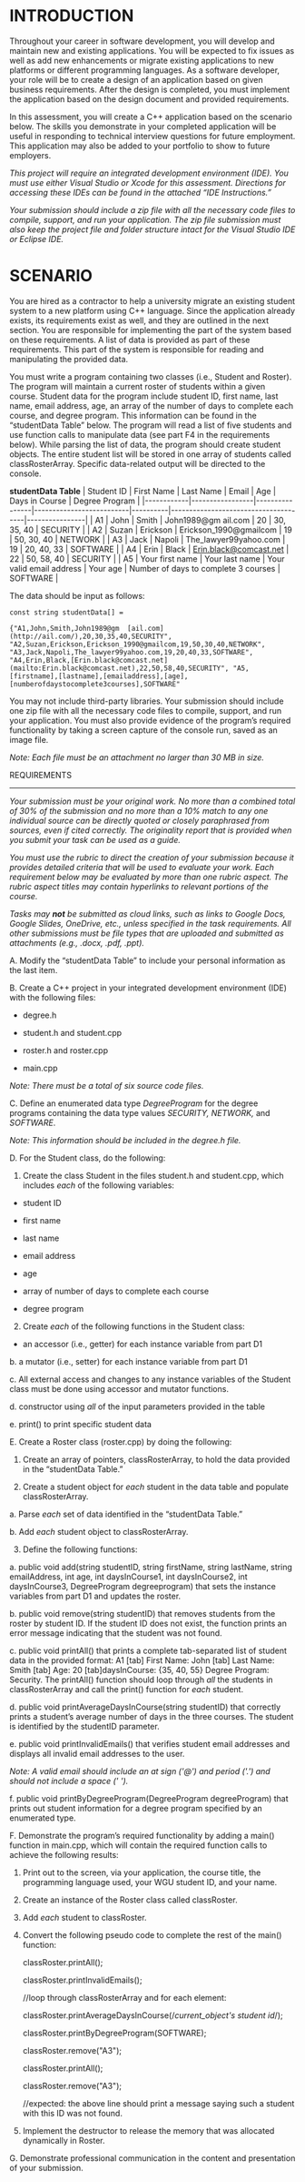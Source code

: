 # INTRODUCTION

Throughout your career in software development, you will develop and maintain new and existing applications. You will be expected to fix issues as well as add new enhancements or migrate existing applications to new platforms or different programming languages. As a software developer, your role will be to create a design of an application based on given business requirements. After the design is completed, you must implement the application based on the design document and provided requirements.

  

In this assessment, you will create a C++ application based on the scenario below. The skills you demonstrate in your completed application will be useful in responding to technical interview questions for future employment. This application may also be added to your portfolio to show to future employers.

  

_This project will require an integrated development environment (IDE). You must use either Visual Studio or Xcode for this assessment. Directions for accessing these IDEs can be found in the attached “IDE Instructions.”_

  

_Your submission should include a zip file with all the necessary code files to compile, support, and run your application. The zip file submission must also keep the project file and folder structure intact for the Visual Studio IDE or Eclipse IDE._


# SCENARIO

You are hired as a contractor to help a university migrate an existing student system to a new platform using C++ language. Since the application already exists, its requirements exist as well, and they are outlined in the next section. You are responsible for implementing the part of the system based on these requirements. A list of data is provided as part of these requirements. This part of the system is responsible for reading and manipulating the provided data.

  

You must write a program containing two classes (i.e., Student and Roster). The program will maintain a current roster of students within a given course. Student data for the program include student ID, first name, last name, email address, age, an array of the number of days to complete each course, and degree program. This information can be found in the “studentData Table” below. The program will read a list of five students and use function calls to manipulate data (see part F4 in the requirements below). While parsing the list of data, the program should create student objects. The entire student list will be stored in one array of students called classRosterArray. Specific data-related output will be directed to the console.

**studentData Table**
| Student ID | First Name      | Last Name      | Email                    | Age      | Days in Course                       | Degree Program |
|------------|-----------------|----------------|--------------------------|----------|--------------------------------------|----------------|
| A1         | John            | Smith          | John1989@gm ail.com      | 20       | 30, 35, 40                           | SECURITY       |
| A2         | Suzan           | Erickson       | Erickson_1990@gmailcom   | 19       | 50, 30, 40                           | NETWORK        |
| A3         | Jack            | Napoli         | The_lawyer99yahoo.com    | 19       | 20, 40, 33                           | SOFTWARE       |
| A4         | Erin            | Black          | Erin.black@comcast.net   | 22       | 50, 58, 40                           | SECURITY       |
| A5         | Your first name | Your last name | Your valid email address | Your age | Number of days to complete 3 courses | SOFTWARE       |

The data should be input as follows:

    const string studentData[] =
    
    {"A1,John,Smith,John1989@gm  [ail.com](http://ail.com/),20,30,35,40,SECURITY", "A2,Suzan,Erickson,Erickson_1990@gmailcom,19,50,30,40,NETWORK", "A3,Jack,Napoli,The_lawyer99yahoo.com,19,20,40,33,SOFTWARE", "A4,Erin,Black,[Erin.black@comcast.net](mailto:Erin.black@comcast.net),22,50,58,40,SECURITY", "A5,[firstname],[lastname],[emailaddress],[age], [numberofdaystocomplete3courses],SOFTWARE"

You may not include third-party libraries. Your submission should include one zip file with all the necessary code files to compile, support, and run your application. You must also provide evidence of the program’s required functionality by taking a screen capture of the console run, saved as an image file.  
  

_Note: Each file must be an attachment no larger than 30 MB in size._

REQUIREMENTS

----------

_Your submission must be your original work. No more than a combined total of 30% of the submission and no more than a 10% match to any one individual source can be directly quoted or closely paraphrased from sources, even if cited correctly. The originality report that is provided when you submit your task can be used as a guide._

  

_You must use the rubric to direct the creation of your submission because it provides detailed criteria that will be used to evaluate your work. Each requirement below may be evaluated by more than one rubric aspect. The rubric aspect titles may contain hyperlinks to relevant portions of the course._

  

_Tasks may **not** be submitted as cloud links, such as links to Google Docs, Google Slides, OneDrive, etc., unless specified in the task requirements. All other submissions must be file types that are uploaded and submitted as attachments (e.g., .docx, .pdf, .ppt)._

  

A. Modify the “studentData Table” to include your personal information as the last item.  

B. Create a C++ project in your integrated development environment (IDE) with the following files:

 - degree.h

- student.h and student.cpp

- roster.h and roster.cpp

- main.cpp  

_Note: There must be a total of six source code files._  

C. Define an enumerated data type _DegreeProgram_ for the degree programs containing the data type values _SECURITY, NETWORK,_ and _SOFTWARE_.  

_Note: This information should be included in the degree.h file._  

D. For the Student class, do the following:

1. Create the class Student in the files student.h and student.cpp, which includes _each_ of the following variables:

- student ID

- first name

- last name

- email address

- age

- array of number of days to complete each course

- degree program

2. Create _each_ of the following functions in the Student class:

- an accessor (i.e., getter) for each instance variable from part D1

b. a mutator (i.e., setter) for each instance variable from part D1

c. All external access and changes to any instance variables of the Student class must be done using accessor and mutator functions.

d. constructor using _all_ of the input parameters provided in the table

e. print() to print specific student data  

E. Create a Roster class (roster.cpp) by doing the following:

1. Create an array of pointers, classRosterArray, to hold the data provided in the “studentData Table.”

2. Create a student object for _each_ student in the data table and populate classRosterArray.

a. Parse _each_ set of data identified in the “studentData Table.”

b. Add _each_ student object to classRosterArray.

3. Define the following functions:

a. public void add(string studentID, string firstName, string lastName, string emailAddress, int age, int daysInCourse1, int daysInCourse2, int daysInCourse3, DegreeProgram degreeprogram)  that sets the instance variables from part D1 and updates the roster.

b. public void remove(string studentID)  that removes students from the roster by student ID. If the student ID does not exist, the function prints an error message indicating that the student was not found.

c. public void printAll() that prints a complete tab-separated list of student data in the provided format: A1 [tab] First Name: John [tab] Last Name: Smith [tab] Age: 20 [tab]daysInCourse: {35, 40, 55} Degree Program: Security. The printAll() function should loop through _all_ the students in classRosterArray and call the print() function for _each_ student.

d. public void printAverageDaysInCourse(string studentID)  that correctly prints a student’s average number of days in the three courses. The student is identified by the studentID parameter.

e. public void printInvalidEmails() that verifies student email addresses and displays all invalid email addresses to the user.  

_Note: A valid email should include an at sign ('@') and period ('.') and should not include a space (' ')._  

f. public void printByDegreeProgram(DegreeProgram degreeProgram) that prints out student information for a degree program specified by an enumerated type.  

F. Demonstrate the program’s required functionality by adding a main() function in main.cpp, which will contain the required function calls to achieve the following results:

1. Print out to the screen, via your application, the course title, the programming language used, your WGU student ID, and your name.

2. Create an instance of the Roster class called classRoster.

3. Add _each_ student to classRoster.

4. Convert the following pseudo code to complete the rest of the main() function:

    classRoster.printAll();
    
    classRoster.printInvalidEmails();
    
    //loop through classRosterArray and for each element:
    
    classRoster.printAverageDaysInCourse(/*current_object's student id*/);
    
    classRoster.printByDegreeProgram(SOFTWARE);
    
    classRoster.remove("A3");
    
    classRoster.printAll();
    
    classRoster.remove("A3");
    
    //expected: the above line should print a message saying such a student with this ID was not found.

5. Implement the destructor to release the memory that was allocated dynamically in Roster.  

G. Demonstrate professional communication in the content and presentation of your submission.
